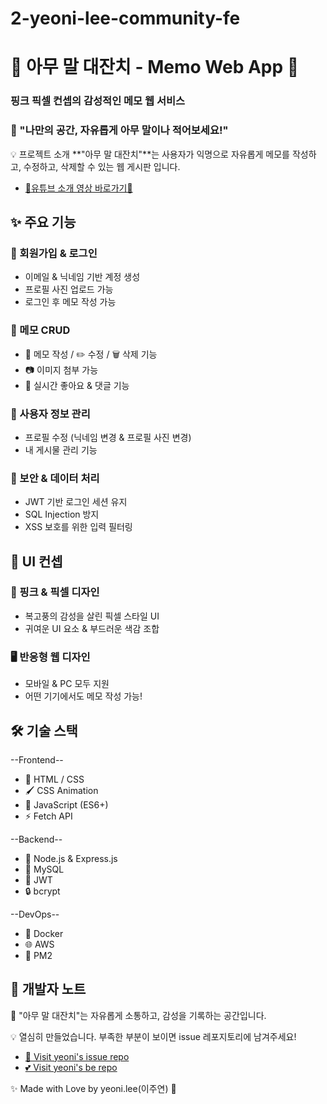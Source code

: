 # 2-yeoni-lee-community-fe
# 🎀 아무 말 대잔치 - Memo Web App 🎀
### 핑크 픽셀 컨셉의 감성적인 메모 웹 서비스
### 📝 "나만의 공간, 자유롭게 아무 말이나 적어보세요!"

💡 프로젝트 소개
**"아무 말 대잔치"**는 사용자가 익명으로 자유롭게 메모를 작성하고, 수정하고, 삭제할 수 있는 웹 게시판 입니다.
- [🤍유튜브 소개 영상 바로가기🤍](https://www.youtube.com/watch?v=gf1gtWAfwIQ)   

## ✨ 주요 기능


### 📌 회원가입 & 로그인
- 이메일 & 닉네임 기반 계정 생성
- 프로필 사진 업로드 가능
- 로그인 후 메모 작성 가능

### 📌 메모 CRUD
- 📝 메모 작성 / ✏️ 수정 / 🗑️ 삭제 기능
- 📷 이미지 첨부 가능
- 🔄 실시간 좋아요 & 댓글 기능

### 📌 사용자 정보 관리
- 프로필 수정 (닉네임 변경 & 프로필 사진 변경)
- 내 게시물 관리 기능

### 📌 보안 & 데이터 처리
- JWT 기반 로그인 세션 유지
- SQL Injection 방지
- XSS 보호를 위한 입력 필터링


## 🎨 UI 컨셉


### 🎀 핑크 & 픽셀 디자인
- 복고풍의 감성을 살린 픽셀 스타일 UI
- 귀여운 UI 요소 & 부드러운 색감 조합

### 🖥️ 반응형 웹 디자인
- 모바일 & PC 모두 지원
- 어떤 기기에서도 메모 작성 가능!


## 🛠 기술 스택



--Frontend--
	
- 🎨 HTML / CSS	
- 🖌️ CSS Animation	
- 🚀 JavaScript (ES6+)	
- ⚡ Fetch API	

--Backend--
	
- 📝 Node.js & Express.js	
- 💾 MySQL	
- 🔑 JWT	
- 🔒 bcrypt

--DevOps--

- 🐳 Docker	
- 🌐 AWS 
- 📌 PM2


## 📌 개발자 노트
💖 "아무 말 대잔치"는 자유롭게 소통하고, 감성을 기록하는 공간입니다.

💡 열심히 만들었습니다. 부족한 부분이 보이면 issue 레포지토리에 남겨주세요!
- [🐰 Visit yeoni's issue repo](https://github.com/100-hours-a-week/2-yeoni-lee-community-issue) 
- [💕 Visit yeoni's be repo](https://github.com/100-hours-a-week/2-yeoni-lee-community-be)

✨ Made with Love by yeoni.lee(이주연) 🩷

